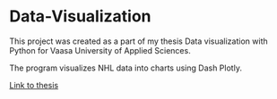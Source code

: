 # Data-Visualization

This project was created as a part of my thesis Data visualization with Python for Vaasa University of Applied Sciences.

The program visualizes NHL data into charts using Dash Plotly.

[Link to thesis](https://urn.fi/URN:NBN:fi:amk-2021110319204)
